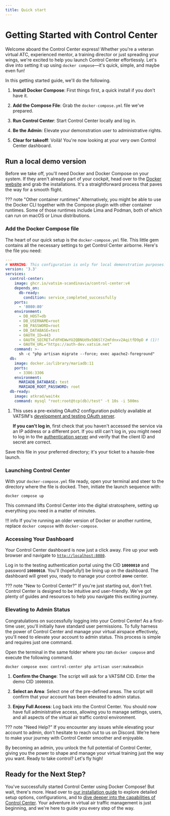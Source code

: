 ```yaml
---
title: Quick start
---
```


# Getting Started with Control Center

Welcome aboard the Control Center express! Whether you're a veteran virtual ATC, experienced mentor, a training director or just spreading your wings, we're excited to help you launch Control Center effortlessly. Let's dive into setting it up using `docker compose`—it's quick, simple, and maybe even fun!

In this getting started guide, we'll do the following.

1. **Install Docker Compose**: First things first, a quick install if you don't have it.

2. **Add the Compose File**: Grab the `docker-compose.yml` file we've prepared.

3. **Run Control Center**: Start Control Center locally and log in.

4. **Be the Admin**: Elevate your demonstration user to administrative rights.

5. **Clear for takeoff**: Voilà! You're now looking at your very own Control Center dashboard.

## Run a local demo version

Before we take off, you'll need Docker and Docker Compose on your system. If they aren't already part of your cockpit, head over to the [Docker website](https://www.docker.com/) and grab the installations. It's a straightforward process that paves the way for a smooth flight.

??? note "Other container runtimes"
    Alternatively, you might be able to use the Docker CLI together with the Compose plugin with other container runtimes. Some of those runtimes include Lima and Podman, both of which can run on macOS or Linux distributions.

### Add the Docker Compose file

The heart of our quick setup is the `docker-compose.yml` file. This little gem contains all the necessary settings to get Control Center airborne. Here's the file you need:

```yaml title="docker-compose.yml"
---
# WARNING: This configuration is only for local demonstration purposes!
version: '3.3'
services:
  control-center:
    image: ghcr.io/vatsim-scandinavia/control-center:v4
    depends_on:
      db-ready:
        condition: service_completed_successfully
    ports:
      - '8080:80'
    environment:
      - DB_HOST=db
      - DB_USERNAME=root
      - DB_PASSWORD=root
      - DB_DATABASE=test
      - OAUTH_ID=443
      - OAUTH_SECRET=FdFHEWwYU2QBNUd9x5O6SlY2mFdnxv2AqitfD9pD # (1)!
      - OAUTH_URL="https://auth-dev.vatsim.net"
    command: >-
      sh -c "php artisan migrate --force; exec apache2-foreground"
  db:
    image: docker.io/library/mariadb:11
    ports:
      - 3306:3306
    environment:
      MARIADB_DATABASE: test
      MARIADB_ROOT_PASSWORD: root
  db-ready:
    image: atkrad/wait4x
    command: mysql "root:root@tcp(db)/test" -t 10s -i 500ms
```

1.  This uses a pre-existing OAuth2 configuration publicly available at VATSIM's [development and testing OAuth server][auth-dev].

    **If you can't log in**, first check that you haven't accessed the service via an IP address or a different port.
    If you still can't log in, you might need to log in to the [authentication server][auth-dev] and verify that the client ID and secret are correct.

Save this file in your preferred directory; it's your ticket to a hassle-free launch.

  [auth-dev]: https://auth-dev.vatsim.net

### Launching Control Center

With your `docker-compose.yml` file ready, open your terminal and steer to the directory where the file is docked. Then, initiate the launch sequence with:

```shell
docker compose up
```

This command lifts Control Center into the digital stratosphere, setting up everything you need in a matter of minutes.

!!! info
    If you're running an older version of Docker or another runtime, replace `docker compose` with `docker-compose`.

### Accessing Your Dashboard

Your Control Center dashboard is now just a click away. Fire up your web browser and navigate to [`http://localhost:8080`](http://localhost:8080).

Log in to the testing authentication portal using the CID **`10000010`** and password **`10000010`**. You'll (hopefully!) be lining up on the dashboard.
The dashboard will greet you, ready to manage your control ~~zone~~ center.

??? note "New to Control Center?"
    If you're just starting out, don't fret. Control Center is designed to be intuitive and user-friendly. We've got plenty of guides and resources to help you navigate this exciting journey.

### Elevating to Admin Status

Congratulations on successfully logging into your Control Center! As a first-time user, you'll initially have standard user permissions. To fully harness the power of Control Center and manage your virtual airspace effectively, you'll need to elevate your account to admin status. This process is simple and requires just one command.

Open the terminal in the same folder where you ran `docker compose` and execute the following command.

```shell
docker compose exec control-center php artisan user:makeadmin
```

1. **Confirm the Change**: The script will ask for a VATSIM CID. Enter the demo CID `10000010`.

2. **Select an Area**: Select one of the pre-defined areas. The script will confirm that your account has been elevated to admin status.

3. **Enjoy Full Access**: Log back into the Control Center. You should now have full administrative access, allowing you to manage settings, users, and all aspects of the virtual air traffic control environment.

??? note "Need Help?"
    If you encounter any issues while elevating your account to admin, don't hesitate to reach out to us on Discord. We're here to make your journey with Control Center smoother and enjoyable.

By becoming an admin, you unlock the full potential of Control Center, giving you the power to shape and manage your virtual training just the way you want. Ready to take control? Let's fly high!

## Ready for the Next Step?

You've successfully started Control Center using Docker Compose! But wait, there's more. Head over to [our installation guide](installation.md) to explore detailed setup options, configurations, and to [dive deeper into the capabilities of Control Center](concepts/index.md). Your adventure in virtual air traffic management is just beginning, and we're here to guide you every step of the way.

